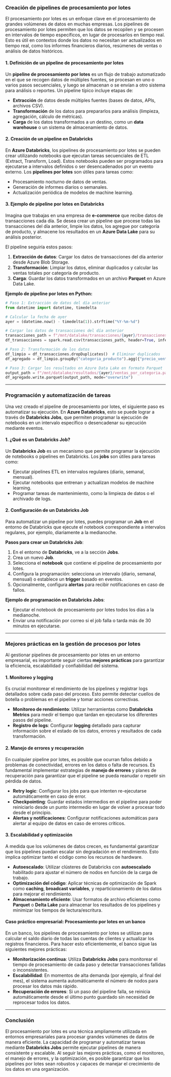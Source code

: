 ### **Creación de pipelines de procesamiento por lotes**

El procesamiento por lotes es un enfoque clave en el procesamiento de grandes volúmenes de datos en muchas empresas. Los pipelines de procesamiento por lotes permiten que los datos se recopilen y se procesen en intervalos de tiempo específicos, en lugar de procesarlos en tiempo real. Esto es útil en contextos donde los datos no necesitan ser actualizados en tiempo real, como los informes financieros diarios, resúmenes de ventas o análisis de datos históricos.

#### **1. Definición de un pipeline de procesamiento por lotes**

Un **pipeline de procesamiento por lotes** es un flujo de trabajo automatizado en el que se recogen datos de múltiples fuentes, se procesan en uno o varios pasos secuenciales, y luego se almacenan o se envían a otro sistema para análisis o reportes. Un pipeline típico incluye etapas de:
- **Extracción** de datos desde múltiples fuentes (bases de datos, APIs, archivos CSV).
- **Transformación** de los datos para prepararlos para análisis (limpieza, agregación, cálculo de métricas).
- **Carga** de los datos transformados a un destino, como un **data warehouse** o un sistema de almacenamiento de datos.

#### **2. Creación de un pipeline en Databricks**

En **Azure Databricks**, los pipelines de procesamiento por lotes se pueden crear utilizando notebooks que ejecutan tareas secuenciales de ETL (Extract, Transform, Load). Estos notebooks pueden ser programados para ejecutarse a intervalos definidos o ser desencadenados por un evento externo. Los **pipelines por lotes** son útiles para tareas como:
- Procesamiento nocturno de datos de ventas.
- Generación de informes diarios o semanales.
- Actualización periódica de modelos de machine learning.

#### **3. Ejemplo de pipeline por lotes en Databricks**

Imagina que trabajas en una empresa de **e-commerce** que recibe datos de transacciones cada día. Se desea crear un pipeline que procese todas las transacciones del día anterior, limpie los datos, los agregue por categoría de producto, y almacene los resultados en un **Azure Data Lake** para su análisis posterior.

El pipeline seguiría estos pasos:
1. **Extracción de datos**: Cargar los datos de transacciones del día anterior desde Azure Blob Storage.
2. **Transformación**: Limpiar los datos, eliminar duplicados y calcular las ventas totales por categoría de producto.
3. **Carga**: Guardar los datos transformados en un archivo **Parquet** en Azure Data Lake.

**Ejemplo de pipeline por lotes en Python:**

```python
# Paso 1: Extracción de datos del día anterior
from datetime import datetime, timedelta

# Calcular la fecha de ayer
ayer = (datetime.now() - timedelta(1)).strftime("%Y-%m-%d")

# Cargar los datos de transacciones del día anterior
transacciones_path = f"/mnt/datalake/transacciones/{ayer}/transacciones.csv"
df_transacciones = spark.read.csv(transacciones_path, header=True, inferSchema=True)

# Paso 2: Transformación de los datos
df_limpio = df_transacciones.dropDuplicates()  # Eliminar duplicados
df_agregado = df_limpio.groupBy("categoria_producto").agg({"precio_venta": "sum"})

# Paso 3: Cargar los resultados en Azure Data Lake en formato Parquet
output_path = f"/mnt/datalake/resultados/{ayer}/ventas_por_categoria.parquet"
df_agregado.write.parquet(output_path, mode="overwrite")
```

---

### **Programación y automatización de tareas**

Una vez creado el pipeline de procesamiento por lotes, el siguiente paso es automatizar su ejecución. En **Azure Databricks**, esto se puede lograr a través de **Databricks Jobs**, que permiten programar la ejecución de notebooks en un intervalo específico o desencadenar su ejecución mediante eventos.

#### **1. ¿Qué es un Databricks Job?**

Un **Databricks Job** es un mecanismo que permite programar la ejecución de notebooks o pipelines en Databricks. Los **jobs** son útiles para tareas como:
- Ejecutar pipelines ETL en intervalos regulares (diario, semanal, mensual).
- Ejecutar notebooks que entrenan y actualizan modelos de machine learning.
- Programar tareas de mantenimiento, como la limpieza de datos o el archivado de logs.

#### **2. Configuración de un Databricks Job**

Para automatizar un pipeline por lotes, puedes programar un **Job** en el entorno de Databricks que ejecute el notebook correspondiente a intervalos regulares, por ejemplo, diariamente a la medianoche.

**Pasos para crear un Databricks Job**:
1. En el entorno de **Databricks**, ve a la sección **Jobs**.
2. Crea un nuevo **Job**.
3. Selecciona el **notebook** que contiene el pipeline de procesamiento por lotes.
4. Configura la programación: selecciona un intervalo (diario, semanal, mensual) o establece un **trigger** basado en eventos.
5. Opcionalmente, configura **alertas** para recibir notificaciones en caso de fallos.

**Ejemplo de programación en Databricks Jobs**:
- Ejecutar el notebook de procesamiento por lotes todos los días a la medianoche.
- Enviar una notificación por correo si el job falla o tarda más de 30 minutos en ejecutarse.

---

### **Mejores prácticas en la gestión de procesos por lotes**

Al gestionar pipelines de procesamiento por lotes en un entorno empresarial, es importante seguir ciertas **mejores prácticas** para garantizar la eficiencia, escalabilidad y confiabilidad del sistema.

#### **1. Monitoreo y logging**

Es crucial monitorear el rendimiento de los pipelines y registrar logs detallados sobre cada paso del proceso. Esto permite detectar cuellos de botella o problemas en el pipeline y tomar acciones correctivas.

- **Monitoreo de rendimiento**: Utilizar herramientas como **Databricks Metrics** para medir el tiempo que tardan en ejecutarse los diferentes pasos del pipeline.
- **Registro de logs**: Configurar **logging** detallado para capturar información sobre el estado de los datos, errores y resultados de cada transformación.

#### **2. Manejo de errores y recuperación**

En cualquier pipeline por lotes, es posible que ocurran fallos debido a problemas de conectividad, errores en los datos o falta de recursos. Es fundamental implementar estrategias de **manejo de errores** y planes de recuperación para garantizar que el pipeline se pueda reanudar o repetir sin pérdida de datos.

- **Retry logic**: Configurar los jobs para que intenten re-ejecutarse automáticamente en caso de error.
- **Checkpointing**: Guardar estados intermedios en el pipeline para poder reiniciarlo desde un punto intermedio en lugar de volver a procesar todo desde el principio.
- **Alertas y notificaciones**: Configurar notificaciones automáticas para alertar al equipo de datos en caso de errores críticos.

#### **3. Escalabilidad y optimización**

A medida que los volúmenes de datos crecen, es fundamental garantizar que los pipelines puedan escalar sin degradación en el rendimiento. Esto implica optimizar tanto el código como los recursos de hardware.

- **Autoescalado**: Utilizar clústeres de Databricks con **autoescalado** habilitado para ajustar el número de nodos en función de la carga de trabajo.
- **Optimización del código**: Aplicar técnicas de optimización de Spark como **caching**, **broadcast variables**, y reparticionamiento de los datos para mejorar el rendimiento.
- **Almacenamiento eficiente**: Usar formatos de archivo eficientes como **Parquet** o **Delta Lake** para almacenar los resultados de los pipelines y minimizar los tiempos de lectura/escritura.

#### **Caso práctico empresarial: Procesamiento por lotes en un banco**

En un banco, los pipelines de procesamiento por lotes se utilizan para calcular el saldo diario de todas las cuentas de clientes y actualizar los registros financieros. Para hacer esto eficientemente, el banco sigue las siguientes mejores prácticas:
- **Monitorización continua**: Utiliza **Databricks Jobs** para monitorear el tiempo de procesamiento de cada paso y detectar transacciones fallidas o inconsistentes.
- **Escalabilidad**: En momentos de alta demanda (por ejemplo, al final del mes), el sistema aumenta automáticamente el número de nodos para procesar los datos más rápido.
- **Recuperación de errores**: Si un paso del pipeline falla, se reinicia automáticamente desde el último punto guardado sin necesidad de reprocesar todos los datos.

---

### **Conclusión**

El procesamiento por lotes es una técnica ampliamente utilizada en entornos empresariales para procesar grandes volúmenes de datos de manera eficiente. La capacidad de programar y automatizar tareas mediante **Databricks Jobs** permite ejecutar pipelines de manera consistente y escalable. Al seguir las mejores prácticas, como el monitoreo, el manejo de errores, y la optimización, es posible garantizar que los pipelines por lotes sean robustos y capaces de manejar el crecimiento de los datos en una organización.